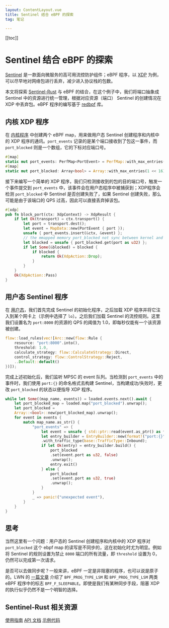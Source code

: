 ```yaml
---
layout: ContentLayout.vue
title: Sentinel 结合 eBPF 的探索
tag: 笔记

---
```


[[toc]]

# Sentinel 结合 eBPF 的探索

[Sentinel](https://github.com/alibaba/Sentinel) 是一款面向微服务的高可用流控防护组件；eBPF 程序，以 [XDP](https://forsworns.github.io/zh/blogs/20210715/) 为例，可以尽早地对网络包进行丢弃，减少进入协议栈的包数。

本文将探索 [Sentinel-Rust](https://github.com/sentinel-group/sentinel-rust) 与 eBPF 的结合，在这个例子中，我们将端口抽象成 Sentinel 中的资源进行统一管理，根据对应资源（端口） Sentinel 的创建情况在 XDP 中丢弃包。eBPF 程序的编写基于 [redbpf](https://github.com/foniod/redbpf) 库。

## 内核 XDP 程序

在 [内核程序](https://github1s.com/sentinel-group/sentinel-rust/blob/HEAD/examples/ebpf/probes/src/port/main.rs) 中创建两个 eBPF map，用来做用户态 Sentinel 创建程序和内核中的 XDP 程序的通讯。`port_events` 记录的是某个端口接收到了包这一事件，而 `port_blocked` 则是一个数组，它的下标对应端口号。

```rust
#[map]
static mut port_events: PerfMap<PortEvent> = PerfMap::with_max_entries(1024);
#[map]
static mut port_blocked: Array<bool> = Array::with_max_entries(1 << 16);
```

接下来编写一个简单的 XDP 程序，我们只检测接收到的包的目的端口号，触发一个事件提交到 `port_events` 中，该事件会在用户态程序中被捕获到；XDP程序会检测 `port_blocked` 中 Sentinel 是否创建失败了，如果 Sentinel 创建失败，那么可能是由于该端口的 QPS 过高，因此可以直接丢弃掉该包。

```rust
#[xdp]
pub fn block_port(ctx: XdpContext) -> XdpResult {
    if let Ok(transport) = ctx.transport() {
        let port = transport.dest();
        let event = MapData::new(PortEvent { port });
        unsafe { port_events.insert(&ctx, &event) };
        // the mmapped memory port_blocked not sync between kernel and userspace
        let blocked = unsafe { port_blocked.get(port as u32) };
        if let Some(&blocked) = blocked {
            if blocked {
                return Ok(XdpAction::Drop);
            }
        }
    }
    Ok(XdpAction::Pass)
}
```

## 用户态 Sentinel 程序

在 [用户态](https://github1s.com/sentinel-group/sentinel-rust/blob/HEAD/examples/ebpf/userspace/src/port.rs)，我们首先完成 Sentinel 的初始化程序，之后加载 XDP 程序并将它注入到某个网卡上（示例中选择了 `lo`）。之后我们加载 Sentinel 的流控规则。这里我们设置名为 `port:8000` 的资源的 QPS 的阈值为 1.0，即每秒仅能有一个该资源被创建。

```rust
flow::load_rules(vec![Arc::new(flow::Rule {
    resource: "port:8000".into(),
    threshold: 1.0,
    calculate_strategy: flow::CalculateStrategy::Direct,
    control_strategy: flow::ControlStrategy::Reject,
    ..Default::default()
})]);
```

完成上述初始化后，我们监听 MPSC 的 event 队列。当检测到 `port_events` 中的事件时，我们使用 `port:{}` 的命名格式去构建 Sentinel，当构建成功/失败时，更改 `port_blocked` 的状态以便指导 XDP 程序。

```rust
while let Some((map_name, events)) = loaded.events.next().await {
    let port_blocked_map = loaded.map("port_blocked").unwrap();
    let port_blocked =
    Array::<bool>::new(port_blocked_map).unwrap();
    for event in events {
        match map_name.as_str() {
            "port_events" => {
                let event = unsafe { std::ptr::read(event.as_ptr() as *const PortEvent) };
                let entry_builder = EntryBuilder::new(format!("port:{}", event.port))
                .with_traffic_type(base::TrafficType::Inbound);
                if let Ok(entry) = entry_builder.build() {
                    port_blocked
                    .set(event.port as u32, false)
                    .unwrap();
                    entry.exit()
                } else {
                    port_blocked
                    .set(event.port as u32, true)
                    .unwrap();
                }
            }
            _ => panic!("unexpected event"),
        }
    }
}
```

## 思考

当然这里有一个问题：用户态的 Sentinel 创建程序和内核中的 XDP 程序对 `port_blocked` 这个 ebpf map 的读写是不同步的，这在初始化时尤为明显。例如将 Sentinel 的规则设置为禁止 `8000` 端口的所有流量，即 `threshold` 设置为 0，仍然可以完成第一次请求。

是否可以去做同步呢？一般来讲，eBPF 一定是非阻塞的程序，也可以说是原子的。LWN 的 [一篇文章](https://lwn.net/Articles/825415/) 介绍了 `BPF_PROG_TYPE_LSM` 和 `BPF_PROG_TYPE_LSM` 两类 eBPF 程序中的标志 `BPF_F_SLEEPABLE`。即使是我们有某种同步手段，阻塞 XDP 的执行似乎仍然不是一个明智的选择。

## Sentinel-Rust 相关资源

[使用指南](https://github.com/sentinel-group/sentinel-rust/wiki)
[ API 文档](https://docs.rs/sentinel-core/latest/sentinel_core/)
[示例代码](https://github.com/sentinel-group/sentinel-rust/tree/main/examples)

